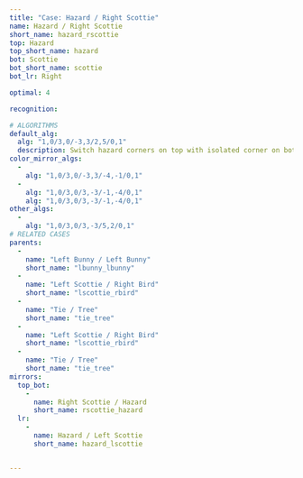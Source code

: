 ```yaml
---
title: "Case: Hazard / Right Scottie"
name: Hazard / Right Scottie
short_name: hazard_rscottie
top: Hazard
top_short_name: hazard
bot: Scottie
bot_short_name: scottie
bot_lr: Right

optimal: 4

recognition:

# ALGORITHMS
default_alg:
  alg: "1,0/3,0/-3,3/2,5/0,1"
  description: Switch hazard corners on top with isolated corner on bottom; slice should be next to edge from tent on bottom without splitting it.
color_mirror_algs:
  -
    alg: "1,0/3,0/-3,3/-4,-1/0,1"
  -
    alg: "1,0/3,0/3,-3/-1,-4/0,1"
    alg: "1,0/3,0/3,-3/-1,-4/0,1"
other_algs:
  -
    alg: "1,0/3,0/3,-3/5,2/0,1"
# RELATED CASES
parents:
  -
    name: "Left Bunny / Left Bunny"
    short_name: "lbunny_lbunny"
  -
    name: "Left Scottie / Right Bird"
    short_name: "lscottie_rbird"
  -
    name: "Tie / Tree"
    short_name: "tie_tree"
  -
    name: "Left Scottie / Right Bird"
    short_name: "lscottie_rbird"
  -
    name: "Tie / Tree"
    short_name: "tie_tree"
mirrors:
  top_bot:
    -
      name: Right Scottie / Hazard
      short_name: rscottie_hazard
  lr:
    -
      name: Hazard / Left Scottie
      short_name: hazard_lscottie


---
```


